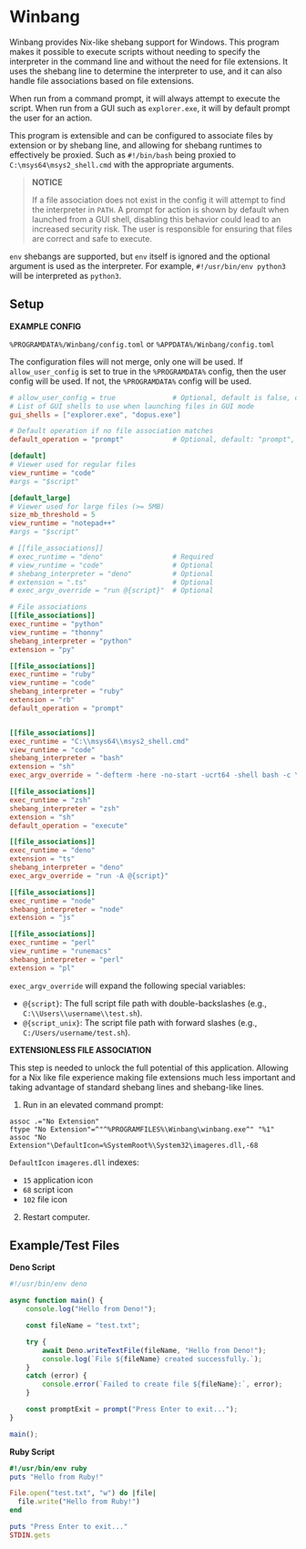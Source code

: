 # Winbang

Winbang provides Nix-like shebang support for Windows. This program makes it possible to execute scripts without needing to specify the interpreter in the command line and without the need for file extensions. It uses the shebang line to determine the interpreter to use, and it can also handle file associations based on file extensions.

When run from a command prompt, it will always attempt to execute the script.
When run from a GUI such as `explorer.exe`, it will by default prompt the user for an action.

This program is extensible and can be configured to associate files by extension or by shebang line, and allowing for shebang runtimes to effectively be proxied. Such as `#!/bin/bash` being proxied to `C:\msys64\msys2_shell.cmd` with the appropriate arguments.

> **NOTICE**
>
> If a file association does not exist in the config it will attempt to find the interpreter in `PATH`.
> A prompt for action is shown by default when launched from a GUI shell, disabling this behavior could lead to an increased security risk. The user is responsible for ensuring that files are correct and safe to execute.

`env` shebangs are supported, but `env` itself is ignored and the optional argument is used as the interpreter. For example, `#!/usr/bin/env python3` will be interpreted as `python3`.

## Setup

**EXAMPLE CONFIG**

`%PROGRAMDATA%/Winbang/config.toml` or `%APPDATA%/Winbang/config.toml`

The configuration files will not merge, only one will be used. If `allow_user_config` is set to true in the `%PROGRAMDATA%` config, then the user config will be used. If not, the `%PROGRAMDATA%` config will be used.

```toml
# allow_user_config = true              # Optional, default is false, only valid in %PROGRAMDATA% config.
# List of GUI shells to use when launching files in GUI mode
gui_shells = ["explorer.exe", "dopus.exe"]

# Default operation if no file association matches
default_operation = "prompt"            # Optional, default: "prompt", only affects when launched via GUI.

[default]
# Viewer used for regular files
view_runtime = "code"
#args = "$script"

[default_large]
# Viewer used for large files (>= 5MB)
size_mb_threshold = 5
view_runtime = "notepad++"
#args = "$script"

# [[file_associations]]
# exec_runtime = "deno"                 # Required
# view_runtime = "code"                 # Optional
# shebang_interpreter = "deno"          # Optional
# extension = ".ts"                     # Optional
# exec_argv_override = "run @{script}"  # Optional

# File associations
[[file_associations]]
exec_runtime = "python"
view_runtime = "thonny"
shebang_interpreter = "python"
extension = "py"

[[file_associations]]
exec_runtime = "ruby"
view_runtime = "code"
shebang_interpreter = "ruby"
extension = "rb"
default_operation = "prompt"


[[file_associations]]
exec_runtime = "C:\\msys64\\msys2_shell.cmd"
view_runtime = "code"
shebang_interpreter = "bash"
extension = "sh"
exec_argv_override = "-defterm -here -no-start -ucrt64 -shell bash -c \"$(cygpath -u @{script_unix})\""

[[file_associations]]
exec_runtime = "zsh"
shebang_interpreter = "zsh"
extension = "sh"
default_operation = "execute"

[[file_associations]]
exec_runtime = "deno"
extension = "ts"
shebang_interpreter = "deno"
exec_argv_override = "run -A @{script}"

[[file_associations]]
exec_runtime = "node"
shebang_interpreter = "node"
extension = "js"

[[file_associations]]
exec_runtime = "perl"
view_runtime = "runemacs"
shebang_interpreter = "perl"
extension = "pl"
```

`exec_argv_override` will expand the following special variables:
- `@{script}`: The full script file path with double-backslashes (e.g., `C:\\Users\\username\\test.sh`).
- `@{script_unix}`: The script file path with forward slashes (e.g., `C:/Users/username/test.sh`).

**EXTENSIONLESS FILE ASSOCIATION**

This step is needed to unlock the full potential of this application. Allowing for a Nix like file experience making file extensions much less important and taking advantage of standard shebang lines and shebang-like lines.

1. Run in an elevated command prompt:
```batch
assoc .="No Extension"
ftype "No Extension"=^"^%PROGRAMFILES%\Winbang\winbang.exe^" "%1"
assoc "No Extension"\DefaultIcon=%SystemRoot%\System32\imageres.dll,-68
```

`DefaultIcon` `imageres.dll` indexes:
- `15` application icon
- `68` script icon
- `102` file icon

2. Restart computer.

## Example/Test Files

**Deno Script**

```typescript
#!/usr/bin/env deno

async function main() {
    console.log("Hello from Deno!");

    const fileName = "test.txt";

    try {
        await Deno.writeTextFile(fileName, "Hello from Deno!");
        console.log(`File ${fileName} created successfully.`);
    }
    catch (error) {
        console.error(`Failed to create file ${fileName}:`, error);
    }

    const promptExit = prompt("Press Enter to exit...");
}

main();
```

**Ruby Script**

```ruby
#!/usr/bin/env ruby
puts "Hello from Ruby!"

File.open("test.txt", "w") do |file|
  file.write("Hello from Ruby!")
end

puts "Press Enter to exit..."
STDIN.gets
```